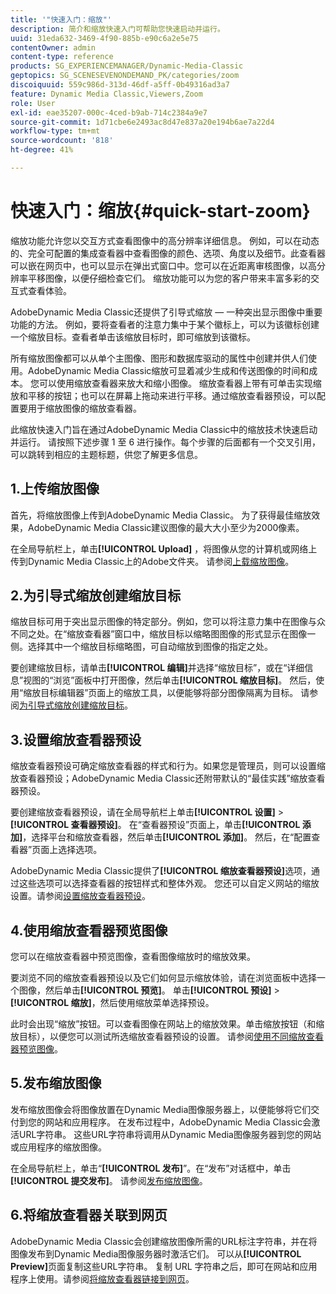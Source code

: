 ```yaml
---
title: '"快速入门：缩放"'
description: 简介和缩放快速入门可帮助您快速启动并运行。
uuid: 31eda632-3469-4f90-885b-e90c6a2e5e75
contentOwner: admin
content-type: reference
products: SG_EXPERIENCEMANAGER/Dynamic-Media-Classic
geptopics: SG_SCENESEVENONDEMAND_PK/categories/zoom
discoiquuid: 559c986d-313d-46df-a5ff-0b49316ad3a7
feature: Dynamic Media Classic,Viewers,Zoom
role: User
exl-id: eae35207-000c-4ced-b9ab-714c2384a9e7
source-git-commit: 1d71cbe6e2493ac8d47e837a20e194b6ae7a22d4
workflow-type: tm+mt
source-wordcount: '818'
ht-degree: 41%

---
```


# 快速入门：缩放{#quick-start-zoom}

缩放功能允许您以交互方式查看图像中的高分辨率详细信息。 例如，可以在动态的、完全可配置的集成查看器中查看图像的颜色、选项、角度以及细节。此查看器可以嵌在网页中，也可以显示在弹出式窗口中。您可以在近距离审核图像，以高分辨率平移图像，以便仔细检查它们。 缩放功能可以为您的客户带来丰富多彩的交互式查看体验。

AdobeDynamic Media Classic还提供了引导式缩放 — 一种突出显示图像中重要功能的方法。 例如，要将查看者的注意力集中于某个徽标上，可以为该徽标创建一个缩放目标。查看者单击该缩放目标时，即可缩放到该徽标。

所有缩放图像都可以从单个主图像、图形和数据库驱动的属性中创建并供人们使用。AdobeDynamic Media Classic缩放可显着减少生成和传送图像的时间和成本。 您可以使用缩放查看器来放大和缩小图像。 缩放查看器上带有可单击实现缩放和平移的按钮；也可以在屏幕上拖动来进行平移。通过缩放查看器预设，可以配置要用于缩放图像的缩放查看器。

此缩放快速入门旨在通过AdobeDynamic Media Classic中的缩放技术快速启动并运行。 请按照下述步骤 1 至 6 进行操作。每个步骤的后面都有一个交叉引用，可以跳转到相应的主题标题，供您了解更多信息。

## 1.上传缩放图像

首先，将缩放图像上传到AdobeDynamic Media Classic。 为了获得最佳缩放效果，AdobeDynamic Media Classic建议图像的最大大小至少为2000像素。

在全局导航栏上，单击&#x200B;**[!UICONTROL Upload]** ，将图像从您的计算机或网络上传到Dynamic Media Classic上的Adobe文件夹。 请参阅[上载缩放图像](uploading-zoom-images.md#uploading_zoom_images)。

## 2.为引导式缩放创建缩放目标

缩放目标可用于突出显示图像的特定部分。例如，您可以将注意力集中在图像与众不同之处。在“缩放查看器”窗口中，缩放目标以缩略图图像的形式显示在图像一侧。选择其中一个缩放目标缩略图，可自动缩放到图像的指定之处。

要创建缩放目标，请单击&#x200B;**[!UICONTROL 编辑]**&#x200B;并选择“缩放目标”，或在“详细信息”视图的“浏览”面板中打开图像，然后单击&#x200B;**[!UICONTROL 缩放目标]**。 然后，使用“缩放目标编辑器”页面上的缩放工具，以便能够将部分图像隔离为目标。 请参阅[为引导式缩放创建缩放目标](creating-zoom-targets-guided-zoom.md#creating_zoom_targets_for_guided_zoom)。

## 3.设置缩放查看器预设

缩放查看器预设可确定缩放查看器的样式和行为。如果您是管理员，则可以设置缩放查看器预设；AdobeDynamic Media Classic还附带默认的“最佳实践”缩放查看器预设。

要创建缩放查看器预设，请在全局导航栏上单击&#x200B;**[!UICONTROL 设置]** > **[!UICONTROL 查看器预设]**。 在“查看器预设”页面上，单击&#x200B;**[!UICONTROL 添加]**，选择平台和缩放查看器，然后单击&#x200B;**[!UICONTROL 添加]**。 然后，在“配置查看器”页面上选择选项。

AdobeDynamic Media Classic提供了&#x200B;**[!UICONTROL 缩放查看器预设]**&#x200B;选项，通过这些选项可以选择查看器的按钮样式和整体外观。 您还可以自定义网站的缩放设置。请参阅[设置缩放查看器预设](setting-zoom-viewer-presets.md#setting_up_zoom_viewer_presets)。

## 4.使用缩放查看器预览图像

您可以在缩放查看器中预览图像，查看图像缩放时的缩放效果。

要浏览不同的缩放查看器预设以及它们如何显示缩放体验，请在浏览面板中选择一个图像，然后单击&#x200B;**[!UICONTROL 预览]**。 单击&#x200B;**[!UICONTROL 预设]** > **[!UICONTROL 缩放]**，然后使用缩放菜单选择预设。

此时会出现“缩放”按钮。可以查看图像在网站上的缩放效果。单击缩放按钮（和缩放目标），以便您可以测试所选缩放查看器预设的设置。 请参阅[使用不同缩放查看器预览图像](previewing-image-assets-different-zoom.md#previewing_image_assets_with_different_zoom_viewers)。

## 5.发布缩放图像

发布缩放图像会将图像放置在Dynamic Media图像服务器上，以便能够将它们交付到您的网站和应用程序。 在发布过程中，AdobeDynamic Media Classic会激活URL字符串。 这些URL字符串将调用从Dynamic Media图像服务器到您的网站或应用程序的缩放图像。

在全局导航栏上，单击“**[!UICONTROL 发布]**”。在“发布”对话框中，单击&#x200B;**[!UICONTROL 提交发布]**。 请参阅[发布缩放图像](publishing-zoom-images.md#publishing_zoom_images)。

## 6.将缩放查看器关联到网页

AdobeDynamic Media Classic会创建缩放图像所需的URL标注字符串，并在将图像发布到Dynamic Media图像服务器时激活它们。 可以从&#x200B;**[!UICONTROL Preview]**&#x200B;页面复制这些URL字符串。 复制 URL 字符串之后，即可在网站和应用程序上使用。请参阅[将缩放查看器链接到网页](linking-zoom-viewers-web-pages.md#linking_zoom_viewers_to_your_web_pages)。
